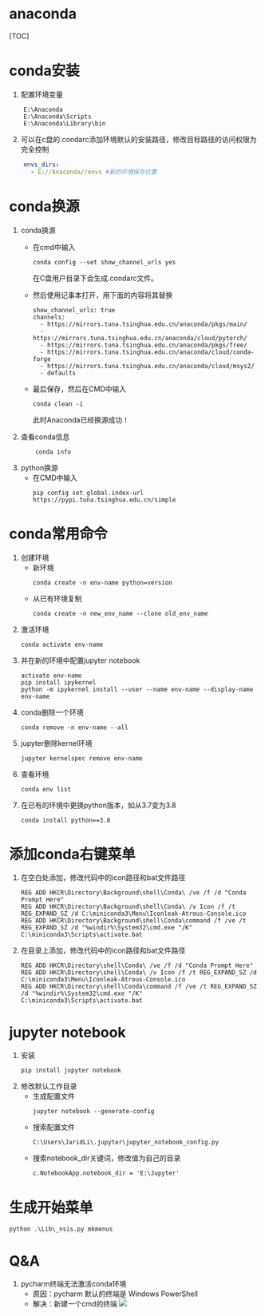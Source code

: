 # anaconda


[TOC]
# conda安装
1. 配置环境变量
```
	E:\Anaconda
	E:\Anaconda\Scripts
	E:\Anaconda\Library\bin
```
2. 可以在c盘的.condarc添加环境默认的安装路径，修改目标路径的访问权限为完全控制
```yaml
	envs_dirs: 
	  - E://Anaconda//envs #新的环境保存位置
```
# conda换源
1. conda换源
	- 在cmd中输入
		```shell
		conda config --set show_channel_urls yes
		```
		在C盘用户目录下会生成.condarc文件。
	- 然后使用记事本打开，用下面的内容将其替换
		```
		show_channel_urls: true
		channels:
		  - https://mirrors.tuna.tsinghua.edu.cn/anaconda/pkgs/main/
		  - https://mirrors.tuna.tsinghua.edu.cn/anaconda/cloud/pytorch/
		  - https://mirrors.tuna.tsinghua.edu.cn/anaconda/pkgs/free/
		  - https://mirrors.tuna.tsinghua.edu.cn/anaconda/cloud/conda-forge
		  - https://mirrors.tuna.tsinghua.edu.cn/anaconda/cloud/msys2/
		  - defaults
		
		```
		
	- 最后保存，然后在CMD中输入
		```shell
		conda clean -i
		```
		此时Anaconda已经换源成功！
2. 查看conda信息
	```shell
		conda info
	```
3. python换源
	- 在CMD中输入
		```
		pip config set global.index-url https://pypi.tuna.tsinghua.edu.cn/simple
		```
# conda常用命令
1. 创建环境
	- 新环境
		```
		conda create -n env-name python=version
		```
	- 从已有环境复制
		```
		conda create -n new_env_name --clone old_env_name
		```
2. 激活环境
    ```
    conda activate env-name
    ```
3. 并在新的环境中配置jupyter notebook
	```
	activate env-name
	pip install ipykernel
	python -m ipykernel install --user --name env-name --display-name env-name
	```
4. conda删除一个环境
	```
	conda remove -n env-name --all
	```
5. jupyter删除kernel环境
	```
	jupyter kernelspec remove env-name
	```
6. 查看环境
	```
	conda env list
	```
7. 在已有的环境中更换python版本，如从3.7变为3.8
	```
	conda install python==3.8
	```
# 添加conda右键菜单
1. 在空白处添加，修改代码中的icon路径和bat文件路径
	```
	REG ADD HKCR\Directory\Background\shell\Conda\ /ve /f /d "Conda Prompt Here"
	REG ADD HKCR\Directory\Background\shell\Conda\ /v Icon /f /t REG_EXPAND_SZ /d C:\miniconda3\Menu\Iconleak-Atrous-Console.ico
	REG ADD HKCR\Directory\Background\shell\Conda\command /f /ve /t REG_EXPAND_SZ /d "%windir%\System32\cmd.exe "/K" C:\miniconda3\Scripts\activate.bat
	```
2. 在目录上添加，修改代码中的icon路径和bat文件路径
	```
	REG ADD HKCR\Directory\shell\Conda\ /ve /f /d "Conda Prompt Here"
	REG ADD HKCR\Directory\shell\Conda\ /v Icon /f /t REG_EXPAND_SZ /d C:\miniconda3\Menu\Iconleak-Atrous-Console.ico
	REG ADD HKCR\Directory\shell\Conda\command /f /ve /t REG_EXPAND_SZ /d "%windir%\System32\cmd.exe "/K" C:\miniconda3\Scripts\activate.bat
	```
# jupyter notebook
1. 安装
	```
	pip install jupyter notebook 
	```
2. 修改默认工作目录
	- 生成配置文件
		```
		jupyter notebook --generate-config
		```
	- 搜索配置文件
		```
		C:\Users\JaridLi\.jupyter\jupyter_notebook_config.py
		```
	- 搜索notebook_dir关键词，修改值为自己的目录
		```
		c.NotebookApp.notebook_dir = 'E:\Jupyter'
		```
# 生成开始菜单
```
python .\Lib\_nsis.py mkmenus
```

# Q&A

1. pycharm终端无法激活conda环境
   - 原因：pycharm 默认的终端是 Windows PowerShell
   - 解决：新建一个cmd的终端
   ![](https://joplin-1-1304734442.cos.ap-nanjing.myqcloud.com/pycharm%E4%B8%8D%E6%BF%80%E6%B4%BBanaconda.png)
